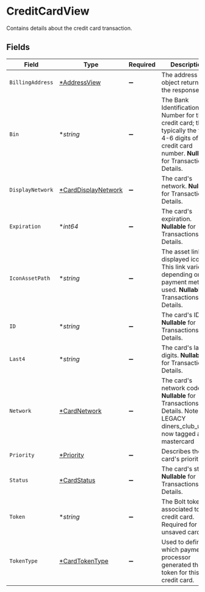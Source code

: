 # CreditCardView

Contains details about the credit card transaction.


## Fields

| Field                                                                                                                                                        | Type                                                                                                                                                         | Required                                                                                                                                                     | Description                                                                                                                                                  | Example                                                                                                                                                      |
| ------------------------------------------------------------------------------------------------------------------------------------------------------------ | ------------------------------------------------------------------------------------------------------------------------------------------------------------ | ------------------------------------------------------------------------------------------------------------------------------------------------------------ | ------------------------------------------------------------------------------------------------------------------------------------------------------------ | ------------------------------------------------------------------------------------------------------------------------------------------------------------ |
| `BillingAddress`                                                                                                                                             | [*AddressView](../../models/shared/addressview.md)                                                                                                           | :heavy_minus_sign:                                                                                                                                           | The address object returned in the response.                                                                                                                 |                                                                                                                                                              |
| `Bin`                                                                                                                                                        | **string*                                                                                                                                                    | :heavy_minus_sign:                                                                                                                                           | The Bank Identification Number for the credit card; this is typically the first 4-6 digits of the credit card number. **Nullable** for Transactions Details. | 402201                                                                                                                                                       |
| `DisplayNetwork`                                                                                                                                             | [*CardDisplayNetwork](../../models/shared/carddisplaynetwork.md)                                                                                             | :heavy_minus_sign:                                                                                                                                           | The card's network. **Nullable** for Transactions Details.                                                                                                   | Visa                                                                                                                                                         |
| `Expiration`                                                                                                                                                 | **int64*                                                                                                                                                     | :heavy_minus_sign:                                                                                                                                           | The card's expiration. **Nullable** for Transactions Details.                                                                                                | 1654041600000                                                                                                                                                |
| `IconAssetPath`                                                                                                                                              | **string*                                                                                                                                                    | :heavy_minus_sign:                                                                                                                                           | The asset link for displayed icons. This link varies depending on payment method used.  **Nullable** for Transactions Details.                               | img/issuer-logos/visa.png                                                                                                                                    |
| `ID`                                                                                                                                                         | **string*                                                                                                                                                    | :heavy_minus_sign:                                                                                                                                           | The card's ID. **Nullable** for Transactions Details.                                                                                                        | AB3rJKam5DhYE                                                                                                                                                |
| `Last4`                                                                                                                                                      | **string*                                                                                                                                                    | :heavy_minus_sign:                                                                                                                                           | The card's last 4 digits. **Nullable** for Transactions Details.                                                                                             | 4021                                                                                                                                                         |
| `Network`                                                                                                                                                    | [*CardNetwork](../../models/shared/cardnetwork.md)                                                                                                           | :heavy_minus_sign:                                                                                                                                           | The card's network code. **Nullable** for Transactions Details. Note: LEGACY diners_club_us_ca now tagged as mastercard<br/>                                 | visa                                                                                                                                                         |
| `Priority`                                                                                                                                                   | [*Priority](../../models/shared/priority.md)                                                                                                                 | :heavy_minus_sign:                                                                                                                                           | Describes the card's priority.<br/>                                                                                                                          | primary                                                                                                                                                      |
| `Status`                                                                                                                                                     | [*CardStatus](../../models/shared/cardstatus.md)                                                                                                             | :heavy_minus_sign:                                                                                                                                           | The card's status. **Nullable** for Transactions Details.                                                                                                    | active                                                                                                                                                       |
| `Token`                                                                                                                                                      | **string*                                                                                                                                                    | :heavy_minus_sign:                                                                                                                                           | The Bolt token associated to the credit card. Required for new, unsaved cards.                                                                               | a1B2c3D4e5F6G7H8i9J0k1L2m3N4o5P6Q7r8S9t0                                                                                                                     |
| `TokenType`                                                                                                                                                  | [*CardTokenType](../../models/shared/cardtokentype.md)                                                                                                       | :heavy_minus_sign:                                                                                                                                           | Used to define which payment processor generated the token for this credit card.<br/>                                                                        | bolt                                                                                                                                                         |